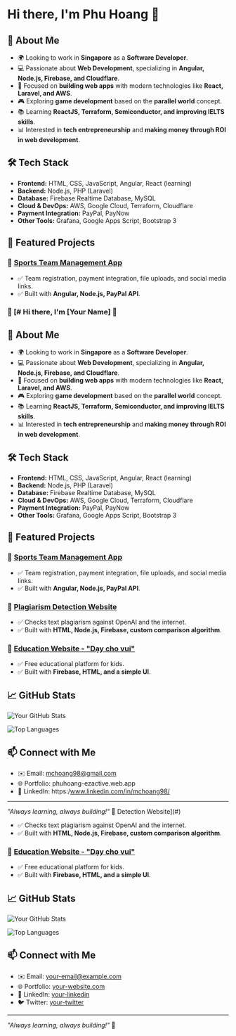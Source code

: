 # Hi there, I'm Phu Hoang 👋

## 🚀 About Me
- 🌍 Looking to work in **Singapore** as a **Software Developer**.
- 💻 Passionate about **Web Development**, specializing in **Angular, Node.js, Firebase, and Cloudflare**.
- 🎯 Focused on **building web apps** with modern technologies like **React, Laravel, and AWS**.
- 🎮 Exploring **game development** based on the **parallel world** concept.
- 📚 Learning **ReactJS, Terraform, Semiconductor, and improving IELTS skills**.
- 📊 Interested in **tech entrepreneurship** and **making money through ROI in web development**.

## 🛠️ Tech Stack
- **Frontend:** HTML, CSS, JavaScript, Angular, React (learning)
- **Backend:** Node.js, PHP (Laravel)
- **Database:** Firebase Realtime Database, MySQL
- **Cloud & DevOps:** AWS, Google Cloud, Terraform, Cloudflare
- **Payment Integration:** PayPal, PayNow
- **Other Tools:** Grafana, Google Apps Script, Bootstrap 3

## 📌 Featured Projects
### 🔹 [Sports Team Management App](#)
- ✅ Team registration, payment integration, file uploads, and social media links.
- ✅ Built with **Angular, Node.js, PayPal API**.

### 🔹 [# Hi there, I'm [Your Name] 👋

## 🚀 About Me
- 🌍 Looking to work in **Singapore** as a **Software Developer**.
- 💻 Passionate about **Web Development**, specializing in **Angular, Node.js, Firebase, and Cloudflare**.
- 🎯 Focused on **building web apps** with modern technologies like **React, Laravel, and AWS**.
- 🎮 Exploring **game development** based on the **parallel world** concept.
- 📚 Learning **ReactJS, Terraform, Semiconductor, and improving IELTS skills**.
- 📊 Interested in **tech entrepreneurship** and **making money through ROI in web development**.

## 🛠️ Tech Stack
- **Frontend:** HTML, CSS, JavaScript, Angular, React (learning)
- **Backend:** Node.js, PHP (Laravel)
- **Database:** Firebase Realtime Database, MySQL
- **Cloud & DevOps:** AWS, Google Cloud, Terraform, Cloudflare
- **Payment Integration:** PayPal, PayNow
- **Other Tools:** Grafana, Google Apps Script, Bootstrap 3

## 📌 Featured Projects
### 🔹 [Sports Team Management App](#)
- ✅ Team registration, payment integration, file uploads, and social media links.
- ✅ Built with **Angular, Node.js, PayPal API**.

### 🔹 [Plagiarism Detection Website](#)
- ✅ Checks text plagiarism against OpenAI and the internet.
- ✅ Built with **HTML, Node.js, Firebase, custom comparison algorithm**.

### 🔹 [Education Website - "Dạy cho vui"](#)
- ✅ Free educational platform for kids.
- ✅ Built with **Firebase, HTML, and a simple UI**.

## 📈 GitHub Stats
![Your GitHub Stats](https://github-readme-stats.vercel.app/api?username=your-github-username&show_icons=true&theme=radical)

![Top Languages](https://github-readme-stats.vercel.app/api/top-langs/?username=your-github-username&layout=compact&theme=radical)

## 📫 Connect with Me
- ✉️ Email: mchoang98@gmail.com
- 🌐 Portfolio: phuhoang-ezactive.web.app
- 💼 LinkedIn: https:/www.linkedin.com/in/mchoang98/

---
_"Always learning, always building!"_ 🚀
 Detection Website](#)
- ✅ Checks text plagiarism against OpenAI and the internet.
- ✅ Built with **HTML, Node.js, Firebase, custom comparison algorithm**.

### 🔹 [Education Website - "Dạy cho vui"](#)
- ✅ Free educational platform for kids.
- ✅ Built with **Firebase, HTML, and a simple UI**.

## 📈 GitHub Stats
![Your GitHub Stats](https://github-readme-stats.vercel.app/api?username=your-github-username&show_icons=true&theme=radical)

![Top Languages](https://github-readme-stats.vercel.app/api/top-langs/?username=your-github-username&layout=compact&theme=radical)

## 📫 Connect with Me
- ✉️ Email: your-email@example.com
- 🌐 Portfolio: [your-website.com](#)
- 💼 LinkedIn: [your-linkedin](#)
- 🐦 Twitter: [your-twitter](#)

---
_"Always learning, always building!"_ 🚀

